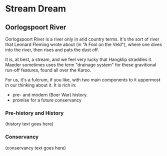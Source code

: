 #  Stream Dream

## Oorlogspoort River

Oorlogspoort River is a river only in arid country terms.  It's the sort of river that Leonard Fleming wrote about (in "A Fool on the Veld"), where one dives into the river, then rises and pats the dust off.

It is, at best, a stream, and we feel very lucky that Hangklip straddles it. Maeder sometimes uses the term "drainage system" for these gravitional run-off features, found all over the Karoo.

For us, it's a fulcrum, if you like, with two main components to it uppermost in our thinking about it.  It is rich in:

- pre- and modern (Boer War) history.
- promise for a future conservancy

### Pre-history and History

(history text goes here)

### Conservancy

(conservancy text goes here)


